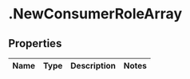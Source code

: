 # .NewConsumerRoleArray

## Properties
Name | Type | Description | Notes
------------ | ------------- | ------------- | -------------


